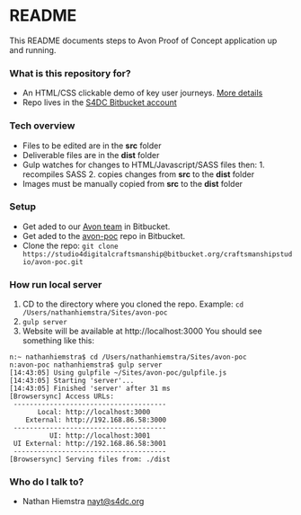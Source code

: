 # README #

This README documents steps to Avon Proof of Concept application up and running.

### What is this repository for? ###

* An HTML/CSS clickable demo of key user journeys. [More details](https://docs.google.com/document/d/1988FfC2Nhji_smnICsYE3qWNB4n_jK80tlvH8Sqdvs8/edit) 
* Repo lives in the [S4DC Bitbucket account](https://bitbucket.org/craftsmanshipstudio/)

### Tech overview ###
* Files to be edited are in the **src** folder
* Deliverable files are in the **dist** folder
* Gulp watches for changes to HTML/Javascript/SASS files then: 1. recompiles SASS 2. copies changes from **src** to the **dist** folder
* Images must be manually copied from **src** to the **dist** folder

### Setup ###

* Get aded to our [Avon team](https://bitbucket.org/account/user/craftsmanshipstudio/projects/AVON) in Bitbucket.
* Get aded to the [avon-poc](https://bitbucket.org/craftsmanshipstudio/avon-poc) repo in Bitbucket.
* Clone the repo: 
```git clone https://studio4digitalcraftsmanship@bitbucket.org/craftsmanshipstudio/avon-poc.git```
### How run local server ###
1. CD to the directory where you cloned the repo. Example: ```cd /Users/nathanhiemstra/Sites/avon-poc```
2. ```gulp server```
3. Website will be available at http://localhost:3000
You should see something like this:
```
n:~ nathanhiemstra$ cd /Users/nathanhiemstra/Sites/avon-poc
n:avon-poc nathanhiemstra$ gulp server
[14:43:05] Using gulpfile ~/Sites/avon-poc/gulpfile.js
[14:43:05] Starting 'server'...
[14:43:05] Finished 'server' after 31 ms
[Browsersync] Access URLs:
 --------------------------------------
       Local: http://localhost:3000
    External: http://192.168.86.58:3000
 --------------------------------------
          UI: http://localhost:3001
 UI External: http://192.168.86.58:3001
 --------------------------------------
[Browsersync] Serving files from: ./dist
```


### Who do I talk to? ###

* Nathan Hiemstra nayt@s4dc.org